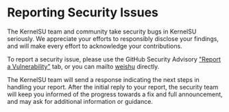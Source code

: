 # Reporting Security Issues

The KernelSU team and community take security bugs in KernelSU seriously. We appreciate your efforts to responsibly disclose your findings, and will make every effort to acknowledge your contributions.

To report a security issue, please use the GitHub Security Advisory ["Report a Vulnerability"](https://github.com/tiann/KernelSU/security/advisories/new) tab, or you can mailto [weishu](mailto:twsxtd@gmail.com) directly.

The KernelSU team will send a response indicating the next steps in handling your report. After the initial reply to your report, the security team will keep you informed of the progress towards a fix and full announcement, and may ask for additional information or guidance.
